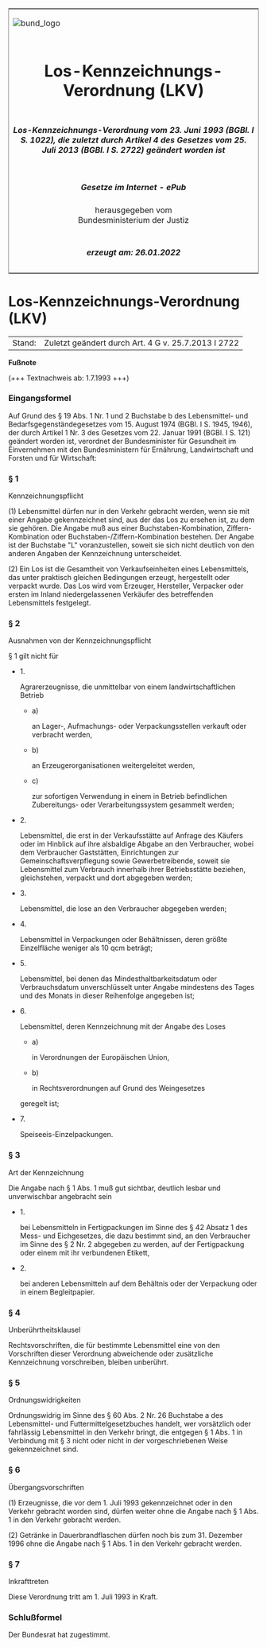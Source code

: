 <span id="DECKBLATT.html"></span>

<table border="0" frame="border" width="100%">

<tr valign="top">

<td align="left">

![bund\_logo](BfJ_2021_Web_de_de.gif)

</td>

<td align="right">

 

</td>

</tr>

<tr align="center" valign="middle">

<td colspan="2">

# Los-Kennzeichnungs-Verordnung (LKV)

</td>

</tr>

<tr align="center" valign="middle">

<td colspan="2">

##### Los-Kennzeichnungs-Verordnung vom 23. Juni 1993 (BGBl. I S. 1022), die zuletzt durch Artikel 4 des Gesetzes vom 25. Juli 2013 (BGBl. I S. 2722) geändert worden ist

</td>

</tr>

<tr align="center" valign="middle">

<td colspan="2">

  
  

##### Gesetze im Internet - ePub  
  
herausgegeben vom  
Bundesministerium der Justiz

</td>

</tr>

<tr align="center" valign="bottom">

<td colspan="2">

  
  

##### erzeugt am: 26.01.2022

</td>

</tr>

</table>

<span id="BJNR102200993.html"></span>

# Los-Kennzeichnungs-Verordnung (LKV)

<div>

<div class="jnhtml">

|        |                                                     |
| ------ | --------------------------------------------------- |
| Stand: | Zuletzt geändert durch Art. 4 G v. 25.7.2013 I 2722 |

</div>

</div>

<div>

  
**Fußnote**

<div class="jnhtml">

<div>

<div class="jurAbsatz">

(+++ Textnachweis ab: 1.7.1993 +++)

</div>

</div>

</div>

</div>

<span id="BJNR102200993BJNE000100307.html"></span>

### Eingangsformel  

<div>

<div class="jnhtml">

<div>

<div class="jurAbsatz">

Auf Grund des § 19 Abs. 1 Nr. 1 und 2 Buchstabe b des Lebensmittel- und
Bedarfsgegenständegesetzes vom 15. August 1974 (BGBl. I S. 1945, 1946),
der durch Artikel 1 Nr. 3 des Gesetzes vom 22. Januar 1991 (BGBl. I S.
121) geändert worden ist, verordnet der Bundesminister für Gesundheit im
Einvernehmen mit den Bundesministern für Ernährung, Landwirtschaft und
Forsten und für Wirtschaft:

</div>

</div>

</div>

</div>

<span id="BJNR102200993BJNE000200307.html"></span>

### § 1  
Kennzeichnungspflicht

<div>

<div class="jnhtml">

<div>

<div class="jurAbsatz">

(1) Lebensmittel dürfen nur in den Verkehr gebracht werden, wenn sie mit
einer Angabe gekennzeichnet sind, aus der das Los zu ersehen ist, zu dem
sie gehören. Die Angabe muß aus einer Buchstaben-Kombination,
Ziffern-Kombination oder Buchstaben-/Ziffern-Kombination bestehen. Der
Angabe ist der Buchstabe "L" voranzustellen, soweit sie sich nicht
deutlich von den anderen Angaben der Kennzeichnung unterscheidet.

</div>

<div class="jurAbsatz">

(2) Ein Los ist die Gesamtheit von Verkaufseinheiten eines
Lebensmittels, das unter praktisch gleichen Bedingungen erzeugt,
hergestellt oder verpackt wurde. Das Los wird vom Erzeuger, Hersteller,
Verpacker oder ersten im Inland niedergelassenen Verkäufer des
betreffenden Lebensmittels festgelegt.

</div>

</div>

</div>

</div>

<span id="BJNR102200993BJNE000302310.html"></span>

### § 2  
Ausnahmen von der Kennzeichnungspflicht

<div>

<div class="jnhtml">

<div>

<div class="jurAbsatz">

§ 1 gilt nicht für

  - 1\.
    
    <div style="">
    
    Agrarerzeugnisse, die unmittelbar von einem landwirtschaftlichen
    Betrieb
    
      - a)
        
        <div style="">
        
        an Lager-, Aufmachungs- oder Verpackungsstellen verkauft oder
        verbracht werden,
        
        </div>
    
      - b)
        
        <div style="">
        
        an Erzeugerorganisationen weitergeleitet werden,
        
        </div>
    
      - c)
        
        <div style="">
        
        zur sofortigen Verwendung in einem in Betrieb befindlichen
        Zubereitungs- oder Verarbeitungssystem gesammelt werden;
        
        </div>
    
    </div>

  - 2\.
    
    <div style="">
    
    Lebensmittel, die erst in der Verkaufsstätte auf Anfrage des Käufers
    oder im Hinblick auf ihre alsbaldige Abgabe an den Verbraucher,
    wobei dem Verbraucher Gaststätten, Einrichtungen zur
    Gemeinschaftsverpflegung sowie Gewerbetreibende, soweit sie
    Lebensmittel zum Verbrauch innerhalb ihrer Betriebsstätte beziehen,
    gleichstehen, verpackt und dort abgegeben werden;
    
    </div>

  - 3\.
    
    <div style="">
    
    Lebensmittel, die lose an den Verbraucher abgegeben werden;
    
    </div>

  - 4\.
    
    <div style="">
    
    Lebensmittel in Verpackungen oder Behältnissen, deren größte
    Einzelfläche weniger als 10 qcm beträgt;
    
    </div>

  - 5\.
    
    <div style="">
    
    Lebensmittel, bei denen das Mindesthaltbarkeitsdatum oder
    Verbrauchsdatum unverschlüsselt unter Angabe mindestens des Tages
    und des Monats in dieser Reihenfolge angegeben ist;
    
    </div>

  - 6\.
    
    <div style="">
    
    Lebensmittel, deren Kennzeichnung mit der Angabe des Loses
    
      - a)
        
        <div style="">
        
        in Verordnungen der Europäischen Union,
        
        </div>
    
      - b)
        
        <div style="">
        
        in Rechtsverordnungen auf Grund des Weingesetzes
        
        </div>
    
    </div>
    
    <div style="">
    
    geregelt ist;
    
    </div>

  - 7\.
    
    <div style="">
    
    Speiseeis-Einzelpackungen.
    
    </div>

</div>

</div>

</div>

</div>

<span id="BJNR102200993BJNE000402116.html"></span>

### § 3  
Art der Kennzeichnung

<div>

<div class="jnhtml">

<div>

<div class="jurAbsatz">

Die Angabe nach § 1 Abs. 1 muß gut sichtbar, deutlich lesbar und
unverwischbar angebracht sein

</div>

<div class="jurAbsatz">

  - 1\.
    
    <div style="">
    
    bei Lebensmitteln in Fertigpackungen im Sinne des § 42 Absatz 1 des
    Mess- und Eichgesetzes, die dazu bestimmt sind, an den Verbraucher
    im Sinne des § 2 Nr. 2 abgegeben zu werden, auf der Fertigpackung
    oder einem mit ihr verbundenen Etikett,
    
    </div>

  - 2\.
    
    <div style="">
    
    bei anderen Lebensmitteln auf dem Behältnis oder der Verpackung oder
    in einem Begleitpapier.
    
    </div>

</div>

</div>

</div>

</div>

<span id="BJNR102200993BJNE000500307.html"></span>

### § 4  
Unberührtheitsklausel

<div>

<div class="jnhtml">

<div>

<div class="jurAbsatz">

Rechtsvorschriften, die für bestimmte Lebensmittel eine von den
Vorschriften dieser Verordnung abweichende oder zusätzliche
Kennzeichnung vorschreiben, bleiben unberührt.

</div>

</div>

</div>

</div>

<span id="BJNR102200993BJNE000601310.html"></span>

### § 5  
Ordnungswidrigkeiten

<div>

<div class="jnhtml">

<div>

<div class="jurAbsatz">

Ordnungswidrig im Sinne des § 60 Abs. 2 Nr. 26 Buchstabe a des
Lebensmittel- und Futtermittelgesetzbuches handelt, wer vorsätzlich oder
fahrlässig Lebensmittel in den Verkehr bringt, die entgegen § 1 Abs. 1
in Verbindung mit § 3 nicht oder nicht in der vorgeschriebenen Weise
gekennzeichnet sind.

</div>

</div>

</div>

</div>

<span id="BJNR102200993BJNE000700307.html"></span>

### § 6  
Übergangsvorschriften

<div>

<div class="jnhtml">

<div>

<div class="jurAbsatz">

(1) Erzeugnisse, die vor dem 1. Juli 1993 gekennzeichnet oder in den
Verkehr gebracht worden sind, dürfen weiter ohne die Angabe nach § 1
Abs. 1 in den Verkehr gebracht werden.

</div>

<div class="jurAbsatz">

(2) Getränke in Dauerbrandflaschen dürfen noch bis zum 31. Dezember 1996
ohne die Angabe nach § 1 Abs. 1 in den Verkehr gebracht werden.

</div>

</div>

</div>

</div>

<span id="BJNR102200993BJNE000800307.html"></span>

### § 7  
Inkrafttreten

<div>

<div class="jnhtml">

<div>

<div class="jurAbsatz">

Diese Verordnung tritt am 1. Juli 1993 in Kraft.

</div>

</div>

</div>

</div>

<span id="BJNR102200993BJNE000900307.html"></span>

### Schlußformel  

<div>

<div class="jnhtml">

<div>

<div class="jurAbsatz">

Der Bundesrat hat zugestimmt.

</div>

</div>

</div>

</div>
